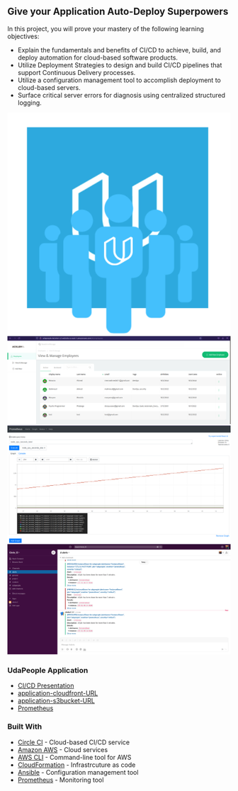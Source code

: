 ## Give your Application Auto-Deploy Superpowers

In this project, you will prove your mastery of the following learning objectives:

- Explain the fundamentals and benefits of CI/CD to achieve, build, and deploy automation for cloud-based software products.
- Utilize Deployment Strategies to design and build CI/CD pipelines that support Continuous Delivery processes.
- Utilize a configuration management tool to accomplish deployment to cloud-based servers.
- Surface critical server errors for diagnosis using centralized structured logging.

![Diagram of CI/CD Pipeline we will be building.](udapeople.png)
![App](https://github.com/menna15/UdaPeople/blob/main/screenshots/Screenshot%20from%202022-10-02%2023-30-41.png)
![prometheus](https://github.com/menna15/UdaPeople/blob/main/screenshots/%5BSCREENSHOT11%5D-cpu.png)
![alertmanager](https://github.com/menna15/UdaPeople/blob/main/screenshots/%5BSCREENSHOT12%5D.png)
### UdaPeople Application 

* [CI/CD Presentation](https://github.com/menna15/UdaPeople/blob/main/Presentation.pdf)
* [application-cloudfront-URL](http://d35ctfn73ssedw.cloudfront.net/)
* [application-s3bucket-URL](http://udapeople-da2e0a1.s3-website-us-east-1.amazonaws.com/#/employees)
* [Prometheus](https://github.com/menna15/UdaPeople/blob/main/screenshots/%5BSCREENSHOT11%5D-cpu.png)


### Built With

- [Circle CI](www.circleci.com) - Cloud-based CI/CD service
- [Amazon AWS](https://aws.amazon.com/) - Cloud services
- [AWS CLI](https://aws.amazon.com/cli/) - Command-line tool for AWS
- [CloudFormation](https://aws.amazon.com/cloudformation/) - Infrastrcuture as code
- [Ansible](https://www.ansible.com/) - Configuration management tool
- [Prometheus](https://prometheus.io/) - Monitoring tool

